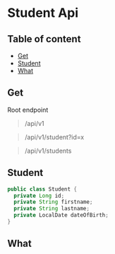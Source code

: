 # Student Api

## Table of content
* [Get](#get)
* [Student](#student)
* [What](#what)

## Get

Root endpoint
> /api/v1

> /api/v1/student?id=x

> /api/v1/students

## Student
```java
public class Student {
  private Long id;
  private String firstname;
  private String lastname;
  private LocalDate dateOfBirth;
}
```

## What